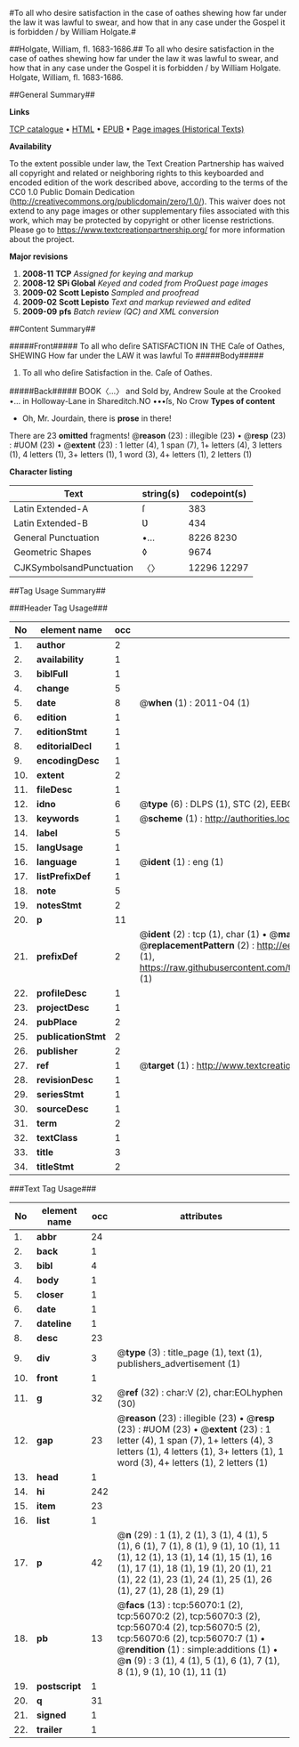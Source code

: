 #To all who desire satisfaction in the case of oathes shewing how far under the law it was lawful to swear, and how that in any case under the Gospel it is forbidden / by William Holgate.#

##Holgate, William, fl. 1683-1686.##
To all who desire satisfaction in the case of oathes shewing how far under the law it was lawful to swear, and how that in any case under the Gospel it is forbidden / by William Holgate.
Holgate, William, fl. 1683-1686.

##General Summary##

**Links**

[TCP catalogue](http://www.ota.ox.ac.uk/tcp/)  • 
[HTML](http://tei.it.ox.ac.uk/tcp/Texts-HTML/free/A44/A44150.html)  • 
[EPUB](http://tei.it.ox.ac.uk/tcp/Texts-EPUB/free/A44/A44150.epub) • 
[Page images (Historical Texts)](https://historicaltexts.jisc.ac.uk/eebo-12198954e)

**Availability**

To the extent possible under law, the Text Creation Partnership has waived all copyright and related or neighboring rights to this keyboarded and encoded edition of the work described above, according to the terms of the CC0 1.0 Public Domain Dedication (http://creativecommons.org/publicdomain/zero/1.0/). This waiver does not extend to any page images or other supplementary files associated with this work, which may be protected by copyright or other license restrictions. Please go to https://www.textcreationpartnership.org/ for more information about the project.

**Major revisions**

1. __2008-11__ __TCP__ *Assigned for keying and markup*
1. __2008-12__ __SPi Global__ *Keyed and coded from ProQuest page images*
1. __2009-02__ __Scott Lepisto__ *Sampled and proofread*
1. __2009-02__ __Scott Lepisto__ *Text and markup reviewed and edited*
1. __2009-09__ __pfs__ *Batch review (QC) and XML conversion*

##Content Summary##

#####Front#####
To all who deſire SATISFACTION IN THE Caſe of Oathes, SHEWING How far under the LAW it was lawful To
#####Body#####

1. To all who deſire Satisfaction in the. Caſe of Oathes.

#####Back#####
BOOK〈…〉 and Sold by, Andrew Soule at the Crooked •… in Holloway-Lane in Shareditch.NO •••ſs, No Crow
**Types of content**

  * Oh, Mr. Jourdain, there is **prose** in there!

There are 23 **omitted** fragments! 
 @__reason__ (23) : illegible (23)  •  @__resp__ (23) : #UOM (23)  •  @__extent__ (23) : 1 letter (4), 1 span (7), 1+ letters (4), 3 letters (1), 4 letters (1), 3+ letters (1), 1 word (3), 4+ letters (1), 2 letters (1)

**Character listing**


|Text|string(s)|codepoint(s)|
|---|---|---|
|Latin Extended-A|ſ|383|
|Latin Extended-B|Ʋ|434|
|General Punctuation|•…|8226 8230|
|Geometric Shapes|◊|9674|
|CJKSymbolsandPunctuation|〈〉|12296 12297|

##Tag Usage Summary##

###Header Tag Usage###

|No|element name|occ|attributes|
|---|---|---|---|
|1.|__author__|2||
|2.|__availability__|1||
|3.|__biblFull__|1||
|4.|__change__|5||
|5.|__date__|8| @__when__ (1) : 2011-04 (1)|
|6.|__edition__|1||
|7.|__editionStmt__|1||
|8.|__editorialDecl__|1||
|9.|__encodingDesc__|1||
|10.|__extent__|2||
|11.|__fileDesc__|1||
|12.|__idno__|6| @__type__ (6) : DLPS (1), STC (2), EEBO-CITATION (1), OCLC (1), VID (1)|
|13.|__keywords__|1| @__scheme__ (1) : http://authorities.loc.gov/ (1)|
|14.|__label__|5||
|15.|__langUsage__|1||
|16.|__language__|1| @__ident__ (1) : eng (1)|
|17.|__listPrefixDef__|1||
|18.|__note__|5||
|19.|__notesStmt__|2||
|20.|__p__|11||
|21.|__prefixDef__|2| @__ident__ (2) : tcp (1), char (1)  •  @__matchPattern__ (2) : ([0-9\-]+):([0-9IVX]+) (1), (.+) (1)  •  @__replacementPattern__ (2) : http://eebo.chadwyck.com/downloadtiff?vid=$1&page=$2 (1), https://raw.githubusercontent.com/textcreationpartnership/Texts/master/tcpchars.xml#$1 (1)|
|22.|__profileDesc__|1||
|23.|__projectDesc__|1||
|24.|__pubPlace__|2||
|25.|__publicationStmt__|2||
|26.|__publisher__|2||
|27.|__ref__|1| @__target__ (1) : http://www.textcreationpartnership.org/docs/. (1)|
|28.|__revisionDesc__|1||
|29.|__seriesStmt__|1||
|30.|__sourceDesc__|1||
|31.|__term__|2||
|32.|__textClass__|1||
|33.|__title__|3||
|34.|__titleStmt__|2||


###Text Tag Usage###

|No|element name|occ|attributes|
|---|---|---|---|
|1.|__abbr__|24||
|2.|__back__|1||
|3.|__bibl__|4||
|4.|__body__|1||
|5.|__closer__|1||
|6.|__date__|1||
|7.|__dateline__|1||
|8.|__desc__|23||
|9.|__div__|3| @__type__ (3) : title_page (1), text (1), publishers_advertisement (1)|
|10.|__front__|1||
|11.|__g__|32| @__ref__ (32) : char:V (2), char:EOLhyphen (30)|
|12.|__gap__|23| @__reason__ (23) : illegible (23)  •  @__resp__ (23) : #UOM (23)  •  @__extent__ (23) : 1 letter (4), 1 span (7), 1+ letters (4), 3 letters (1), 4 letters (1), 3+ letters (1), 1 word (3), 4+ letters (1), 2 letters (1)|
|13.|__head__|1||
|14.|__hi__|242||
|15.|__item__|23||
|16.|__list__|1||
|17.|__p__|42| @__n__ (29) : 1 (1), 2 (1), 3 (1), 4 (1), 5 (1), 6 (1), 7 (1), 8 (1), 9 (1), 10 (1), 11 (1), 12 (1), 13 (1), 14 (1), 15 (1), 16 (1), 17 (1), 18 (1), 19 (1), 20 (1), 21 (1), 22 (1), 23 (1), 24 (1), 25 (1), 26 (1), 27 (1), 28 (1), 29 (1)|
|18.|__pb__|13| @__facs__ (13) : tcp:56070:1 (2), tcp:56070:2 (2), tcp:56070:3 (2), tcp:56070:4 (2), tcp:56070:5 (2), tcp:56070:6 (2), tcp:56070:7 (1)  •  @__rendition__ (1) : simple:additions (1)  •  @__n__ (9) : 3 (1), 4 (1), 5 (1), 6 (1), 7 (1), 8 (1), 9 (1), 10 (1), 11 (1)|
|19.|__postscript__|1||
|20.|__q__|31||
|21.|__signed__|1||
|22.|__trailer__|1||
